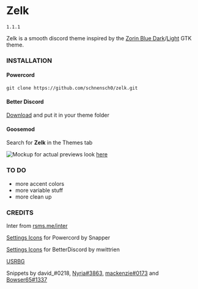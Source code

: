 # Zelk

`1.1.1`

Zelk is a smooth discord theme inspired by the [Zorin Blue Dark](https://github.com/ZorinOS/zorin-desktop-themes/tree/master/ZorinBlue-Dark)/[Light](https://github.com/ZorinOS/zorin-desktop-themes/tree/master/ZorinBlue-Light) GTK theme.

### INSTALLATION
#### Powercord
`git clone https://github.com/schnensch0/zelk.git`

#### Better Discord
[Download](https://betterdiscord.app/Download?id=300) and put it in your theme folder

#### Goosemod
Search for **Zelk** in the Themes tab

![Mockup](https://raw.githubusercontent.com/schnensch0/zelk/main/preview/mockup.png)
for actual previews look [here](https://github.com/schnensch0/zelk/tree/main/preview)

### TO DO
* more accent colors
* more variable stuff
* more clean up

### CREDITS
Inter from [rsms.me/inter](https://rsms.me/inter/)

[Settings Icons](https://github.com/snappercord/Settings-Icons) for Powercord by Snapper

[Settings Icons](https://github.com/mwittrien/BetterDiscordAddons) for BetterDiscord by mwittrien

[USRBG](https://github.com/Discord-Custom-Covers/usrbg)

Snippets by david_#0218, [Nyria#3863](https://github.com/NYRI4), [mackenzie#0173](https://github.com/spinfish) and [Bowser65#1337](https://github.com/cyyynthia)
